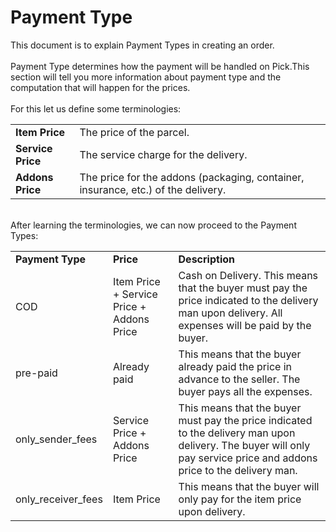 # Payment Type

This document is to explain Payment Types in creating an order.
<br><br>
Payment Type determines how the payment will be handled on Pick.This section will tell you more information about payment type
and the computation that will happen for the prices.
<br><br>
For this let us define some terminologies:
<table>
  <tr>
    <td><b>Item Price</b></td>
    <td> The price of the parcel.</td>
  </tr>
  <tr>
    <td><b>Service Price</b></td>
    <td>The service charge for the delivery.</td>
  </tr>
  <tr>
    <td><b>Addons Price</b></td>
    <td>The price for the addons (packaging, container, insurance, etc.) of the delivery.</td>
  </tr>
</table>

<br>
After learning the terminologies, we can now proceed to the Payment Types:
<table>
  <tr>
    <td><strong>Payment Type</strong></td>
    <td><strong>Price</strong></td>
    <td><strong>Description</strong></td>
  </tr>
  <tr>
    <td>COD</td>
    <td>Item Price + Service Price + Addons Price</td>
    <td>Cash on Delivery. This means that the buyer must pay the price indicated to the delivery man upon delivery. All expenses will be paid
    by the buyer.</td>
  </tr>
  <tr>
    <td>pre-paid</td>
    <td>Already paid</td>
    <td>This means that the buyer already paid the price in advance to the seller. The buyer pays all the expenses.</td>
  </tr>
  <tr>
    <td>only_sender_fees</td>
    <td>Service Price + Addons Price</td>
    <td>This means that the buyer must pay the price indicated to the delivery man upon delivery. The buyer will only pay
    service price and addons price to the delivery man.</tr>
  <tr>
    <td>only_receiver_fees</td>
    <td>Item Price</td>
    <td>This means that the buyer will only pay for the item price upon delivery.</td>
  </tr>
</table>
